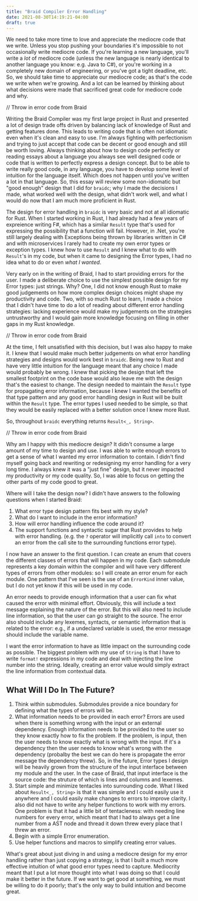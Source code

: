 ```yaml
---
title: "Braid Compiler Error Handling"
date: 2021-08-30T14:19:21-04:00
draft: true
---
```


We need to take more time to love and appreciate the mediocre code that we write. Unless you
stop pushing your boundaries it's impossible to not occasionally write mediocre code.
If you're learning a new language, you'll write a _lot_ of mediocre code (unless the new
language is nearly identical to another language you know: e.g. Java to C#), or you're 
working in a completely new domain of engineering, or you've got a tight deadline, etc.
So, we should take time to appreciate our mediocre code; as that's the code we write when
we're growing. And a lot can be learned by thinking about what decisions were made that
sacrificed great code for mediocre code and why.

// Throw in error code from Braid

Writing the Braid Compiler was my first large project in Rust and presented a lot of design
trade offs driven by balancing lack of knowledge of Rust and getting features done. This
leads to writing code that is often not idiomatic even when it's clean and easy to use.
I'm always fighting with perfectionism and trying to just accept that code can be decent
or good enough and still be worth loving. Always thinking about how to design code 
perfectly or reading essays about a language you always see well designed code or code
that is written to perfectly express a design concept. But to be able to write really good
code, in any language, you have to develop some level of intuition for the language itself.
Which does not happen until you've written a lot in that language. So, this essay will
review some non-idiomatic but "good enough" design that I did for `braidc`; why I made the
decisions I made, what worked well with the design, what didn't work well, and what I 
would do now that I am much more proficient in Rust.

The design for error handling in `braidc` is very basic and not at all idiomatic for
Rust. When I started working in Rust, I had already had a few years of expreience writing
F#, which has a similar `Result` type that's used for expressing the possibility that
a function will fail. However, in .Net, you're still largely dealing with Exceptions being
thrown by libraries written in C# and with microservices I rarely had to create my own
error types or exception types. I knew how to use `Result` and I knew what to do with
`Result`'s in my code, but when it came to designing the Error types, I had no idea what
to do or even _what I wanted_.

Very early on in the writing of Braid, I had to start providing errors for the user. I made
a deliberate choice to use the simplest possible design for my Error types: just strings.
Why? One, I did not know enough Rust to make good judgements on how more complex design
choices might shape my productivity and code. Two, with so much Rust to learn, I made a choice
that I didn't have time to do a lot of reading about different error handling strategies:
lacking experience would make my judgements on the strategies untrustworthy and I would gain
more knowledge focusing on filling in other gaps in my Rust knowledge.

// Throw in error code from Braid

At the time, I felt unsatisfied with this decision, but I was also happy to make it. I
knew that I would make much better judgements on what error handling strategies and designs
would work best in `braidc`.  Being new to Rust and have very little intuition for the 
language meant that any choice I made would probably be wrong. I knew that picking the
design that left the smallest footprint on the code base would also leave me with the design
that's the easiest to change. The design needed to maintain the `Result` type for propagating
error information, because I knew I wanted the benefits of that type pattern and any good
error handling design in Rust will be built within the `Result` type. The error types I
used needed to be simple, so that they would be easily replaced with a better solution 
once I knew more Rust.

So, throughout `braidc` everything returns `Result<_, String>`. 

// Throw in error code from Braid

Why am I happy with this mediocre design?  It didn't consume a large amount of my time
to design and use.  I was able to write enough errors to get a sense of what I wanted
my error information to contain. I didn't find myself going back and rewriting or
redesigning my error handling for a very long time.  I always knew it was a "just fine"
design, but it never impacted my productivity or my code quality. So, I was able to focus
on getting the other parts of my code good to great.

Where will I take the design now? I didn't have answers to the following questions when
I started Braid:

1. What error type design pattern fits best with my style?
1. What do I want to include in the error information?
1. How will error handling influence the code around it?
1. The support functions and syntactic sugar that Rust provides to help with error handling.
(e.g. the `?` operator will implicitly call `into` to convert an error from the call site
to the surrounding functions error type).

I now have an answer to the first question. I can create an enum that covers the different
classes of errors that will happen in my code. Each submodule represents a key domain within
the compiler and will have very different types of errors from other modules: so I will create
an error enum for each module. One pattern that I've seen is the use of an `ErrorKind` inner
value, but I do not yet know if this will be used in my code.

An error needs to provide enough information that a user can fix what caused the error with
minimal effort. Obviously, this will include a text message explaining the nature of the
error.  But this will also need to include line information, so that the user can go
straight to the source.  The error also should include any lexemes, syntacts, or semantic
information that is related to the error: e.g., if a undeclared variable is used, the error
message should include the variable name.

I want the error information to have as little impact on the surrounding code as possible.
The biggest problem with my use of `String` is that I have to write `format!` expressions
in my code and deal with injecting the line number into the string. Ideally, creating an
error value would simply extract the line information from contextual data.

## What Will I Do In The Future?
1. Think within submodules.  Submodules provide a nice boundary for defining what the 
types of errors will be.
1. What information needs to be provided in each error? Errors are used when there is
something wrong with the input or an external dependency.  Enough information needs to
be provided to the user so they know exactly how to fix the problem. If the problem,
is input, then the user needs to know exactly what is wrong with the input. If it's a
dependency then the user needs to know what's wrong with the dependency (probalby the
best we can do here is propagate the error message the dependency threw). So, in the
future, Error types I design will be heavily grown from the structure of the input
interface between my module and the user. In the case of Braid, that input interface
is the source code: the struture of which is lines and columns and lexemes.
1. Start simple and minimize tentacles into surrounding code.  What I liked about 
`Result<_, String>` is that it was simple and I could easily use it anywhere and I
could easily make changes to errors to improve clarity.  I also did not have to write
any helper functions to work with my errors. One problem is that it had a little bit of
tentacleness: with needing line numbers for every error, which meant that I had to always
get a line number from a AST node and thread it down threw every place that I threw
an error.
1. Begin with a simple Error enumeration.
1. Use helper functions and macros to simplify creating error values.

What's great about just diving in and using a mediocre design for my error handling
rather than just copying a strategy, is that I built a much more effective intuition
of what good error types need to capture. Mediocrity meant that I put a lot more thought
into what I was doing so that I could make it better in the future. If we want to get
good at something, we must be willing to do it poorly; that's the only way to build
intuition and become great.